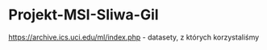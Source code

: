 # Projekt-MSI-Sliwa-Gil
https://archive.ics.uci.edu/ml/index.php - datasety, z których korzystaliśmy
